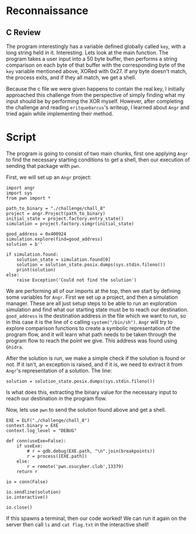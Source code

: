 # Reconnaissance
## C Review
The program interestingly has a variable defined globally called `key`, with a long string held in it. Interesting. Lets look at the main function. The program takes a user input into a 50 byte buffer, then performs a string comparison on each byte of that buffer with the corresponding byte of the `key` variable mentioned above, XORed with 0x27. If any byte doesn't match, the process exits, and if they all match, we get a shell.

Because the c file we were given happens to contain the real key, I initially approached this challenge from the perspective of simply finding what my input should be by performing the XOR myself. However, after completing the challenge and reading `eritque0arcus`'s writeup, I learned about `Angr` and tried again while implementing their method.

# Script
The program is going to consist of two main chunks, first one applying `Angr` to find the necessary starting conditions to get a shell, then our execution of sending that package with `pwn`.

First, we will set up an `Angr` project:
```{python}
import angr
import sys
from pwn import *

path_to_binary = "./challenge/chall_8"
project = angr.Project(path_to_binary)
initial_state = project.factory.entry_state()
simulation = project.factory.simgr(initial_state)

good_address = 0x400924 
simulation.explore(find=good_address)
solution = b''

if simulation.found:
    solution_state = simulation.found[0]
    solution = solution_state.posix.dumps(sys.stdin.fileno())
    print(solution)
else:
    raise Exception('Could not find the solution')
```
We are performing all of our imports at the top, then we start by defining some variables for `Angr`. First we set up a project, and then a simulation manager. These are all just setup steps to be able to run an exploration simulation and find what our starting state must be to reach our destination. `good_address` is the destination address in the file which we want to run, so in this case it is the line of c calling `system("/bin/sh")`. `Angr` will try to explore comparison functions to create a symbolic representation of the program flow, and it will learn what path needs to be taken through the program flow to reach the point we give. This address was found using `Ghidra`.

After the solution is run, we make a simple check if the solution is found or not. If it isn't, an exception is raised, and if it is, we need to extract it from `Angr`'s representation of a solution. The line:
```{python}
solution = solution_state.posix.dumps(sys.stdin.fileno())
```
Is what does this, extracting the binary value for the necessary input to reach our destination in the program flow.

Now, lets use `pwn` to send the solution found above and get a shell.
```{python}
EXE = ELF("./challenge/chall_8")
context.binary = EXE
context.log_level = "DEBUG"

def conn(useExe=False):
	if useExe:
		# r = gdb.debug(EXE.path, "\n".join(breakpoints))
		r = process([EXE.path])
	else:
		r = remote('pwn.osucyber.club',13379)
	return r

io = conn(False)

io.sendline(solution)
io.interactive()

io.close()
```

If this spawns a terminal, then our code worked! We can run it again on the server then call `ls` and `cat flag.txt` in the interactive shell!